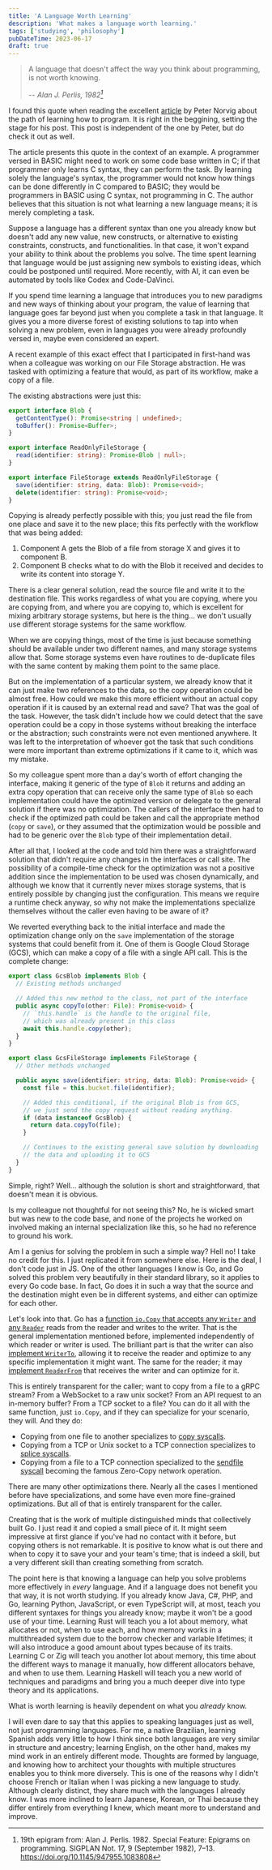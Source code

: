 ```yaml
---
title: 'A Language Worth Learning'
description: 'What makes a language worth learning.'
tags: ['studying', 'philosophy']
pubDateTime: 2023-06-17
draft: true
---
```


> A language that doesn't affect the way you think about programming, is not worth knowing.
>
> -- _Alan J. Perlis, 1982[^1]_

[^1]: 19th epigram from: Alan J. Perlis. 1982. Special Feature: Epigrams on programming. SIGPLAN Not. 17, 9 (September 1982), 7–13. https://doi.org/10.1145/947955.1083808

I found this quote when reading the excellent [article](http://www.norvig.com/21-days.html) by Peter Norvig about the path of learning how to program. It is right in the beggining, setting the stage for his post. This post is independent of the one by Peter, but do check it out as well.

The article presents this quote in the context of an example. A programmer versed in BASIC might need to work on some code base written in C; if that programmer only learns C syntax, they can perform the task. By learning solely the language's syntax, the programmer would not know how things can be done differently in C compared to BASIC; they would be programmers in BASIC using C syntax, not programming in C.
The author believes that this situation is not what learning a new language means; it is merely completing a task.

Suppose a language has a different syntax than one you already know but doesn't add any new value, new constructs, or alternative to existing constraints, constructs, and functionalities. In that case, it won't expand your ability to think about the problems you solve. The time spent learning that language would be just assigning new symbols to existing ideas, which could be postponed until required. More recently, with AI, it can even be automated by tools like Codex and Code-DaVinci.

If you spend time learning a language that introduces you to new paradigms and new ways of thinking about your program, the value of learning that language goes far beyond just when you complete a task in that language. It gives you a more diverse forest of existing solutions to tap into when solving a new problem, even in languages you were already profoundly versed in, maybe even considered an expert.

A recent example of this exact effect that I participated in first-hand was when a colleague was working on our File Storage abstraction. He was tasked with optimizing a feature that would, as part of its workflow, make a copy of a file.

The existing abstractions were just this:

```ts
export interface Blob {
  getContentType(): Promise<string | undefined>;
  toBuffer(): Promise<Buffer>;
}

export interface ReadOnlyFileStorage {
  read(identifier: string): Promise<Blob | null>;
}

export interface FileStorage extends ReadOnlyFileStorage {
  save(identifier: string, data: Blob): Promise<void>;
  delete(identifier: string): Promise<void>;
}
```

Copying is already perfectly possible with this; you just read the file from one place and save it to the new place; this fits perfectly with the workflow that was being added:

1. Component A gets the Blob of a file from storage X and gives it to component B.
1. Component B checks what to do with the Blob it received and decides to write its content into storage Y.

There is a clear general solution, read the source file and write it to the destination file. This works regardless of what you are copying, where you are copying from, and where you are copying to, which is excellent for mixing arbitrary storage systems, but here is the thing... we don't usually use different storage systems for the same workflow.

When we are copying things, most of the time is just because something should be available under two different names, and many storage systems allow that. Some storage systems even have routines to de-duplicate files with the same content by making them point to the same place.

But on the implementation of a particular system, we already know that it can just make two references to the data, so the copy operation could be almost free. How could we make this more efficient without an actual copy operation if it is caused by an external read and save? That was the goal of the task. However, the task didn't include how we could detect that the save operation could be a copy in those systems without breaking the interface or the abstraction; such constraints were not even mentioned anywhere. It was left to the interpretation of whoever got the task that such conditions were more important than extreme optimizations if it came to it, which was my mistake.

So my colleague spent more than a day's worth of effort changing the interface, making it generic of the type of `Blob` it returns and adding an extra copy operation that can receive only the same type of `Blob` so each implementation could have the optimized version or delegate to the general solution if there was no optimization. The callers of the interface then had to check if the optimized path could be taken and call the appropriate method (`copy` or `save`), or they assumed that the optimization would be possible and had to be generic over the `Blob` type of their implementation detail.

After all that, I looked at the code and told him there was a straightforward solution that didn't require any changes in the interfaces or call site. The possibility of a compile-time check for the optimization was not a positive addition since the implementation to be used was chosen dynamically, and although we know that it currently never mixes storage systems, that is entirely possible by changing just the configuration. This means we require a runtime check anyway, so why not make the implementations specialize themselves without the caller even having to be aware of it?

We reverted everything back to the initial interface and made the optimization change only on the `save` implementation of the storage systems that could benefit from it. One of them is Google Cloud Storage (GCS), which can make a copy of a file with a single API call. This is the complete change:

```ts
export class GcsBlob implements Blob {
  // Existing methods unchanged

  // Added this new method to the class, not part of the interface
  public async copyTo(other: File): Promise<void> {
    // `this.handle` is the handle to the original file,
    // which was already present in this class
    await this.handle.copy(other);
  }
}

export class GcsFileStorage implements FileStorage {
  // Other methods unchanged

  public async save(identifier: string, data: Blob): Promise<void> {
    const file = this.bucket.file(identifier);

    // Added this conditional, if the original Blob is from GCS,
    // we just send the copy request without reading anything.
    if (data instanceof GcsBlob) {
      return data.copyTo(file);
    }

    // Continues to the existing general save solution by downloading
    // the data and uploading it to GCS
  }
}
```

Simple, right? Well... although the solution is short and straightforward, that doesn't mean it is obvious.

Is my colleague not thoughtful for not seeing this? No, he is wicked smart but was new to the code base, and none of the projects he worked on involved making an internal specialization like this, so he had no reference to ground his work.

Am I a genius for solving the problem in such a simple way?
Hell no! I take no credit for this. I just replicated it from somewhere else.
Here is the deal, I don't code just in JS. One of the other languages I know is Go,
and Go solved this problem very beautifully in their standard library, so it applies to every Go code base.
In fact, Go does it in such a way that the source and the destination might even be in different systems,
and either can optimize for each other.

Let's look into that. Go has a [function `io.Copy` that accepts any `Writer` and any `Reader`][io.Copy src]
reads from the reader and writes to the writer. That is the general implementation mentioned before,
implemented independently of which reader or writer is used. The brilliant part is that the writer can
also [implement `WriterTo`][WriterTo optimization], allowing it to receive the reader and optimize to
any specific implementation it might want. The same for the reader;
it may [implement `ReaderFrom`][ReaderFrom optimization] that receives the writer and can optimize for it.

This is entirely transparent for the caller;
want to copy from a file to a gRPC stream?
From a WebSocket to a raw unix socket?
From an API request to an in-memory buffer?
From a TCP socket to a file?
You can do it all with the same function, just `io.Copy`,
and if they can specialize for your scenario, they will. And they do:

- Copying from one file to another specializes to [copy syscalls][file-to-file].
- Copying from a TCP or Unix socket to a TCP connection specializes to [splice syscalls][stream-to-tcp].
- Copying from a file to a TCP connection specialized to the [sendfile syscall][file-to-tcp] becoming the famous Zero-Copy network operation.

There are many other optimizations there. Nearly all the cases I mentioned before have specializations, and some have even more fine-grained optimizations. But all of that is entirely transparent for the caller.

Creating that is the work of multiple distinguished minds that collectively built Go. I just read it and copied a small piece of it. It might seem impressive at first glance if you've had no contact with it before, but copying others is not remarkable. It is positive to know what is out there and when to copy it to save your and your team's time; that is indeed a skill, but a very different skill than creating something from scratch.

The point here is that knowing a language can help you solve problems more effectively in _every_ language. And if a language does not benefit you that way, it is not worth studying. If you already know Java, C#, PHP, and Go, learning Python, JavaScript, or even TypeScript will, at most, teach you different syntaxes for things you already know; maybe it won't be a good use of your time. Learning Rust will teach you a lot about memory, what allocates or not, when to use each, and how memory works in a multithreaded system due to the borrow checker and variable lifetimes; it will also introduce a good amount about types because of its traits. Learning C or Zig will teach you another lot about memory, this time about the different ways to manage it manually, how different allocators behave, and when to use them. Learning Haskell will teach you a new world of techniques and paradigms and bring you a much deeper dive into type theory and its applications.

What is worth learning is heavily dependent on what you _already_ know.

I will even dare to say that this applies to speaking languages just as well, not just programming languages. For me, a native Brazilian, learning Spanish adds very little to how I think since both languages are very similar in structure and ancestry; learning English, on the other hand, makes my mind work in an entirely different mode. Thoughts are formed by language, and knowing how to architect your thoughts with multiple structures enables you to think more diversely.
This is one of the reasons why I didn't choose French or Italian when I was picking a new language to study. Although clearly distinct, they share much with the languages I already know. I was more inclined to learn Japanese, Korean, or Thai because they differ entirely from everything I knew, which meant more to understand and improve.

[io.Copy src]: https://cs.opensource.google/go/go/+/refs/tags/go1.20.5:src/io/io.go;l=373-385;drc=dc8e2a6a8ec94f2c98ba20edd57932eba284efb1
[WriterTo optimization]: https://cs.opensource.google/go/go/+/refs/tags/go1.20.5:src/io/io.go;l=406-410;drc=dc8e2a6a8ec94f2c98ba20edd57932eba284efb1
[ReaderFrom optimization]: https://cs.opensource.google/go/go/+/refs/tags/go1.20.5:src/io/io.go;l=411-414;drc=dc8e2a6a8ec94f2c98ba20edd57932eba284efb1
[file-to-file]: https://cs.opensource.google/go/go/+/refs/tags/go1.20.5:src/os/readfrom_linux.go;l=31-45;drc=0844ff8eef81e124c1fecba82dd5843745427fa4
[stream-to-tcp]: https://cs.opensource.google/go/go/+/refs/tags/go1.20.5:src/net/splice_linux.go;l=12-44;drc=8d6a455df42b016ed2f7071e70718cad940937f9
[file-to-tcp]: https://cs.opensource.google/go/go/+/refs/tags/go1.20.5:src/net/sendfile_linux.go;l=13-53;drc=27c38142756902c9a2e281ff1dd0f2e0a7273f75
